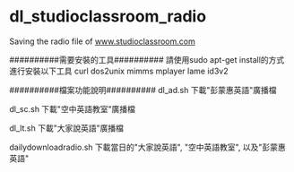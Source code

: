 # dl_studioclassroom_radio
Saving the radio file of www.studioclassroom.com

##########需要安裝的工具##########
請使用sudo apt-get install的方式進行安裝以下工具
curl
dos2unix
mimms
mplayer
lame
id3v2

##########檔案功能說明##########
dl_ad.sh
下載"彭蒙惠英語"廣播檔

dl_sc.sh
下載"空中英語教室"廣播檔

dl_lt.sh
下載"大家說英語"廣播檔

dailydownloadradio.sh
下載當日的"大家說英語", "空中英語教室", 以及"彭蒙惠英語"
